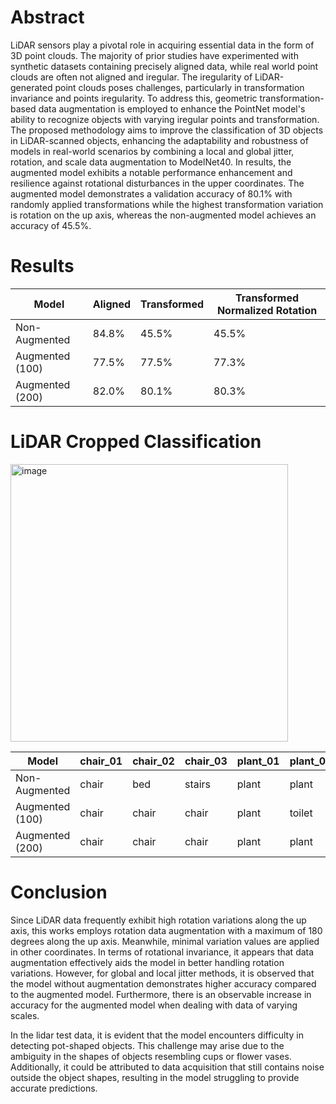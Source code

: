 # Abstract
LiDAR sensors play a pivotal role in acquiring essential data in the form of 3D point clouds. The majority of prior studies have experimented with synthetic datasets containing precisely aligned data, while real world point clouds are often not aligned and iregular. The iregularity of LiDAR-generated point clouds poses challenges, particularly in transformation invariance and points iregularity. To address this, geometric transformation-based data augmentation is employed to enhance the PointNet model's ability to recognize objects with varying iregular points and transformation. The proposed methodology aims to improve the classification of 3D objects in LiDAR-scanned objects, enhancing the adaptability and robustness of models in real-world scenarios by combining a local and global jitter, rotation, and scale data augmentation to ModelNet40. In results, the augmented model exhibits a notable performance enhancement and resilience against rotational disturbances in the upper coordinates. The augmented model demonstrates a validation accuracy of 80.1% with randomly applied transformations while the highest transformation variation is rotation on the up axis, whereas the non-augmented model achieves an accuracy of 45.5%.

# Results
| Model                 | Aligned            | Transformed        | Transformed Normalized Rotation |
|-----------------------|--------------------|--------------------|---------------------------------|
| Non-Augmented         | 84.8%              | 45.5%              | 45.5%                           |
| Augmented (100)       | 77.5%              | 77.5%              | 77.3%                           |
| Augmented (200)       | 82.0%              | 80.1%              | 80.3%                           |

# LiDAR Cropped Classification
<img width="444" alt="image" src="https://github.com/RenvyRadeva/PointNetGeoAug/assets/42593819/870e08cf-cb6d-4612-a029-0d45477de986">

| Model               | chair_01 | chair_02 | chair_03 | plant_01 | plant_02 | plant_03 | pot   | toilet |
|---------------------|----------|----------|----------|----------|----------|----------|-------|--------|
| Non-Augmented       | chair    | bed      | stairs   | plant    | plant    | plant    | toilet| stairs |
| Augmented (100)     | chair    | chair    | chair    | plant    | toilet   | plant    | cup   | toilet |
| Augmented (200)     | chair    | chair    | chair    | plant    | plant    | plant    | cup   | toilet |

# Conclusion
Since LiDAR data frequently exhibit high rotation variations along the up axis, this works employs rotation data augmentation with a maximum of 180 degrees along the up axis. Meanwhile, minimal variation values are applied in other coordinates. In terms of rotational invariance, it appears that data augmentation effectively aids the model in better handling rotation variations. However, for global and local jitter methods, it is observed that the model without augmentation demonstrates higher accuracy compared to the augmented model. Furthermore, there is an observable increase in accuracy for the augmented model when dealing with data of varying scales.

In the lidar test data, it is evident that the model encounters difficulty in detecting pot-shaped objects. This challenge may arise due to the ambiguity in the shapes of objects resembling cups or flower vases. Additionally, it could be attributed to data acquisition that still contains noise outside the object shapes, resulting in the model struggling to provide accurate predictions.
